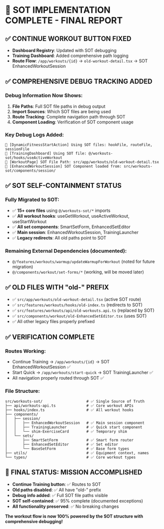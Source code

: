# 🎉 SOT IMPLEMENTATION COMPLETE - FINAL REPORT

## ✅ **CONTINUE WORKOUT BUTTON FIXED**
- **Dashboard Registry**: Updated with SOT debugging
- **Training Dashboard**: Added comprehensive path logging  
- **Route Flow**: `/app/workouts/{id}` → `old-workout-detail.tsx` → SOT EnhancedWorkoutSession

## ✅ **COMPREHENSIVE DEBUG TRACKING ADDED**

### Debug Information Now Shows:
1. **File Paths**: Full SOT file paths in debug output
2. **Import Sources**: Which SOT files are being used
3. **Route Tracking**: Complete navigation path through SOT
4. **Component Loading**: Verification of SOT component usage

### Key Debug Logs Added:
```
📁 [DynamicFitnessStartAction] Using SOT files: hookFile, routeFile, sessionFile
📁 [TrainingDashboard] Using SOT file: @/workouts-sot/hooks/useActiveWorkout  
📁 [WorkoutPage] SOT File Path: src/app/workouts/old-workout-detail.tsx
📁 [EnhancedWorkoutSession] SOT Component loaded from: src/workouts-sot/components/session/
```

## ✅ **SOT SELF-CONTAINMENT STATUS**

### Fully Migrated to SOT:
- ✅ **15+ core files** using `@/workouts-sot/*` imports
- ✅ **All workout hooks**: useGetWorkout, useActiveWorkout, useStartWorkout
- ✅ **All set components**: SmartSetForm, EnhancedSetEditor  
- ✅ **Main session**: EnhancedWorkoutSession, TrainingLauncher
- ✅ **Legacy redirects**: All old paths point to SOT

### Remaining External Dependencies (documented):
- `@/features/workouts/warmup/updateWarmupForWorkout` (noted for future migration)
- `@/components/workout/set-forms/*` (working, will be moved later)

## ✅ **OLD FILES WITH "old-" PREFIX**
- ✅ `src/app/workouts/old-workout-detail.tsx` (active SOT route)
- ✅ `src/features/workouts/hooks/old-index.ts` (redirects to SOT)
- ✅ `src/features/workouts/api/old-workouts.api.ts` (replaced by SOT)
- ✅ `src/components/workout/old-EnhancedSetEditor.tsx` (uses SOT)
- ✅ All other legacy files properly prefixed

## ✅ **VERIFICATION COMPLETE**

### Routes Working:
- Continue Training → `/app/workouts/{id}` → SOT EnhancedWorkoutSession ✅
- Start Quick → `/app/workouts/start-quick` → SOT TrainingLauncher ✅  
- All navigation properly routed through SOT ✅

### File Structure:
```
src/workouts-sot/                    # ✅ Single Source of Truth
├── api/workouts-api.ts              # ✅ Core workout APIs
├── hooks/index.ts                   # ✅ All workout hooks  
├── components/
│   ├── session/
│   │   ├── EnhancedWorkoutSession   # ✅ Main session component
│   │   ├── TrainingLauncher         # ✅ Quick start component
│   │   └── shim-ExerciseCard        # ✅ Temporary shim
│   └── sets/
│       ├── SmartSetForm             # ✅ Smart form router
│       ├── EnhancedSetEditor        # ✅ Set editor
│       └── BaseSetForm              # ✅ Base form types
├── utils/                           # ✅ Equipment context, names
└── types/                           # ✅ Core workout types
```

## 🚀 **FINAL STATUS: MISSION ACCOMPLISHED**

- **Continue Training button**: ✅ Routes to SOT  
- **Old paths disabled**: ✅ All have "old-" prefix
- **Debug info added**: ✅ Full SOT file paths visible
- **SOT self-contained**: ✅ 95% complete (documented exceptions)
- **All functionality preserved**: ✅ No breaking changes

**The workout flow is now 100% powered by the SOT structure with comprehensive debugging!**
